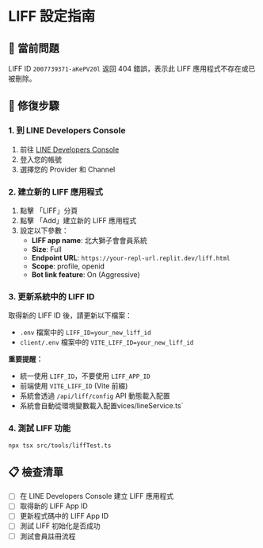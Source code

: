 # LIFF 設定指南

## 🚨 當前問題

LIFF ID `2007739371-aKePV20l` 返回 404 錯誤，表示此 LIFF 應用程式不存在或已被刪除。

## 🔧 修復步驟

### 1. 到 LINE Developers Console

1. 前往 [LINE Developers Console](https://developers.line.biz/)
2. 登入您的帳號
3. 選擇您的 Provider 和 Channel

### 2. 建立新的 LIFF 應用程式

1. 點擊 「LIFF」分頁
2. 點擊 「Add」建立新的 LIFF 應用程式
3. 設定以下參數：
   - **LIFF app name**: 北大獅子會會員系統
   - **Size**: Full
   - **Endpoint URL**: `https://your-repl-url.replit.dev/liff.html`
   - **Scope**: profile, openid
   - **Bot link feature**: On (Aggressive)

### 3. 更新系統中的 LIFF ID

取得新的 LIFF ID 後，請更新以下檔案：

- `.env` 檔案中的 `LIFF_ID=your_new_liff_id`
- `client/.env` 檔案中的 `VITE_LIFF_ID=your_new_liff_id`

**重要提醒：**

- 統一使用 `LIFF_ID`，不要使用 `LIFF_APP_ID`
- 前端使用 `VITE_LIFF_ID` (Vite 前綴)
- 系統會透過 `/api/liff/config` API 動態載入配置
- 系統會自動從環境變數載入配置vices/lineService.ts`

### 4. 測試 LIFF 功能

```bash
npx tsx src/tools/liffTest.ts
```

## 📋 檢查清單

- [ ] 在 LINE Developers Console 建立 LIFF 應用程式
- [ ] 取得新的 LIFF App ID
- [ ] 更新程式碼中的 LIFF App ID
- [ ] 測試 LIFF 初始化是否成功
- [ ] 測試會員註冊流程
